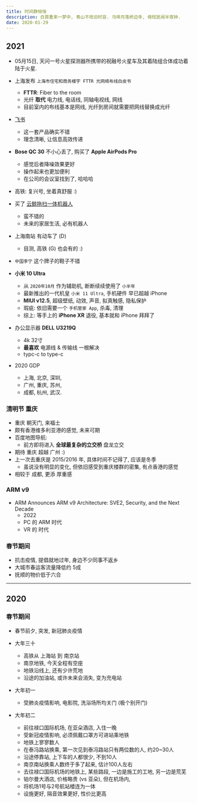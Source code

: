 ```yaml
---
title: 时间静悄悄
description: 白首重来一梦中, 青山不改旧时容. 乌啼月落桥边寺, 倚枕犹闻半夜钟.
date: 2020-01-29
---
```


## 2021

* 05月15日, 天问一号火星探测器所携带的祝融号火星车及其着陆组合体成功着陆于火星.

* 上海发布 `上海市住宅和商务楼宇 FTTR 光网络布线白皮书`
  - **FTTR**: Fiber to the room
  - 光纤 **取代** 电力线, 电话线, 同轴电视线, 网线
  - 目前室内的布线基本是网线, 光纤到房间就需要把网线替换成光纤

* [飞书](https://www.feishu.cn)
  - 这一套产品确实不错
  - 理念清晰, 让信息高效传递

* **Bose QC 30** 不小心丢了, 购买了 **Apple AirPods Pro**
  - 感觉后者降噪效果更好
  - 操作起来也更加便利
  - 在公司的会议室找到了, 哈哈哈

* 高铁: 复兴号, 坐着真舒服 :)

* 买了 [云鲸拖扫一体机器人](https://www.narwal.com)
  - 蛮不错的
  - 未来的家居生活, 必有机器人

* 上海南站 有动车了 (D)
  - 目测, 高铁 (G) 也会有的 :)

* `中国李宁` 这个牌子的鞋子不错

* **小米 10 Ultra**
  - 从 `2020年10月` 作为辅助机, 断断续续使用了 `小半年`
  - 最新推出的一代机皇 `小米 11 Ultra`, 手机硬件 早已超越 iPhone
  - **MIUI v12.5**, 超级壁纸, 动效, 声音, 拟真触感, 隐私保护
  - 瑕疵: 依旧需要一个 `手机管家 App`, 杀毒, 清理
  - 综上: 等手上的 **iPhone XR** 退役, 基本就和 iPhone 拜拜了

* 办公显示器 **DELL** **U3219Q**
  - 4k 32寸
  - **最喜欢** 电源线 & 传输线 一根解决
  - typc-c to type-c

* 2020 GDP
  - 上海, 北京, 深圳,
  - 广州, 重庆, 苏州,
  - 成都, 杭州, 武汉.

### 清明节 重庆

* 重庆 朝天门, 来福士
* 颇有香港维多利亚港的感觉, 未来可期
* 百度地图导航:
  - 前方即将进入 **全球最复杂的立交桥** 盘龙立交
* 期待 重庆 超越 广州 :)
* 上一次去重庆是 2015/2016 年, 具体时间不记得了, 应该是冬季
  - 虽说没有明显的变化, 但依旧感受到重庆楼群的密集, 有点香港的感觉
* 相较于 成都, 更添 厚重感

### ARM v9

* ARM Announces ARM v9 Architecture: SVE2, Security, and the Next Decade
  - 2022
  - PC 的 ARM 时代
  - VR 的 时代

### 春节期间

* 抗击疫情, 提倡就地过年, 身边不少同事不返乡
* 大城市春运客流量降低约 5成
* 抚顺的物价低于六合

------------------

## 2020

### 春节期间

* 春节前夕, 突发, 新冠肺炎疫情

* 大年三十
  - 高铁从 上海站 到 南京站
  - 南京地铁, 今天全程有空座
  - 地铁沿线上, 还有少许荒地
  - 沿途的加油站, 或许未来会消失, 变为充电站

* 大年初一
  - 受肺炎疫情影响, 电影院, 洗浴场所均关门 (极个别开门)

* 大年初二
  - 前往禄口国际机场, 在亚朵酒店, 入住一晚
  - 受新冠疫情影响, 必须佩戴口罩方可进站乘地铁
  - 地铁上寥寥数人
  - 在泰冯路站换乘, 第一次见到泰冯路站只有两位数的人, 约20~30人
  - 沿途停靠站, 上下车的人都很少, 不到10人
  - 南京南站换乘人数终于多了起来, 估计100人左右
  - 去往禄口国际机场的地铁上, 某些路段, 一边是施工的工地, 另一边是荒芜
  - 铂尔曼大酒店, 价格略贵 (vs 亚朵), 但在机场内,
  - 将机场1号与2号航站楼连为一体
  - 设施更好, 隔音效果更好, 性价比更高
